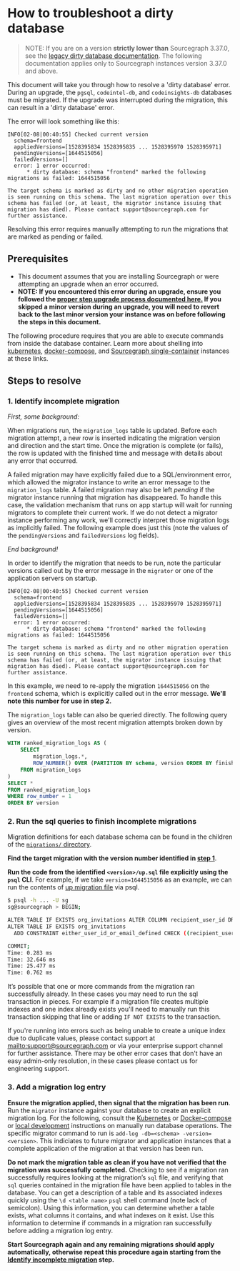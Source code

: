 # How to troubleshoot a dirty database

> NOTE: If you are on a version **strictly lower than** Sourcegraph 3.37.0, see the [legacy dirty database documentation](./dirty_database_pre_3_37.md). The following documentation applies only to Sourcegraph instances version 3.37.0 and above.

This document will take you through how to resolve a 'dirty database' error. During an upgrade, the `pgsql`, `codeintel-db`, and `codeinsights-db` databases must be migrated. If the upgrade was interrupted during the migration, this can result in a 'dirty database' error.

The error will look something like this:

```log
INFO[02-08|00:40:55] Checked current version
  schema=frontend
  appliedVersions=[1528395834 1528395835 ... 1528395970 1528395971]
  pendingVersions=[1644515056]
  failedVersions=[]
  error: 1 error occurred:
	  * dirty database: schema "frontend" marked the following migrations as failed: 1644515056

The target schema is marked as dirty and no other migration operation is seen running on this schema. The last migration operation over this schema has failed (or, at least, the migrator instance issuing that migration has died). Please contact support@sourcegraph.com for further assistance.
```

Resolving this error requires manually attempting to run the migrations that are marked as pending or failed.

## Prerequisites

* This document assumes that you are installing Sourcegraph or were attempting an upgrade when an error occurred.
* **NOTE: If you encountered this error during an upgrade, ensure you followed the [proper step upgrade process documented here.](https://docs.sourcegraph.com/admin/updates) If you skipped a minor version during an upgrade, you will need to revert back to the last minor version your instance was on before following the steps in this document.**

The following procedure requires that you are able to execute commands from inside the database container. Learn more about shelling into [kubernetes](https://docs.sourcegraph.com/admin/install/kubernetes/operations#access-the-database), [docker-compose](https://docs.sourcegraph.com/admin/install/docker-compose/operations#access-the-database), and [Sourcegraph single-container](https://docs.sourcegraph.com/admin/install/docker/operations#access-the-database) instances at these links.

## Steps to resolve

### 1. Identify incomplete migration

_First, some background:_

When migrations run, the `migration_logs` table is updated. Before each migration attempt, a new row is inserted indicating the migration version and direction and the start time. Once the migration is complete (or fails), the row is updated with the finished time and message with details about any error that occurred.

A failed migration may have explicitly failed due to a SQL/environment error, which allowed the migrator instance to write an error message to the `migration_logs` table. A failed migration may also be left _pending_ if the migrator instance running that migration has disappeared. To handle this case, the validation mechanism that runs on app startup will wait for running migrators to complete their current work. If we do not detect a migrator instance performing any work, we'll correctly interpret those migration logs as implicitly failed. The following example does just this (note the values of the `pendingVersions` and `failedVersions` log fields).

_End background!_

In order to identify the migration that needs to be run, note the particular versions called out by the error message in the `migrator` or one of the application servers on startup.

```
INFO[02-08|00:40:55] Checked current version
  schema=frontend
  appliedVersions=[1528395834 1528395835 ... 1528395970 1528395971]
  pendingVersions=[1644515056]
  failedVersions=[]
  error: 1 error occurred:
	  * dirty database: schema "frontend" marked the following migrations as failed: 1644515056

The target schema is marked as dirty and no other migration operation is seen running on this schema. The last migration operation over this schema has failed (or, at least, the migrator instance issuing that migration has died). Please contact support@sourcegraph.com for further assistance.
```

In this example, we need to re-apply the migration `1644515056` on the `frontend` schema, which is explicitly called out in the error message. **We'll note this number for use in step 2.**

The `migration_logs` table can also be queried directly. The following query gives an overview of the most recent migration attempts broken down by version.

```sql
WITH ranked_migration_logs AS (
	SELECT
		migration_logs.*,
		ROW_NUMBER() OVER (PARTITION BY schema, version ORDER BY finished_at DESC) AS row_number
	FROM migration_logs
)
SELECT *
FROM ranked_migration_logs
WHERE row_number = 1
ORDER BY version
```

### 2. Run the sql queries to finish incomplete migrations

Migration definitions for each database schema can be found in the children of the [`migrations/` directory](https://github.com/sourcegraph/sourcegraph/tree/main/migrations).

**Find the target migration with the version number identified in [step 1](#1-identify-incomplete-migration)**.

**Run the code from the identified `<version>/up.sql` file explicitly using the `psql` CLI**. For example, if we take `version=1644515056` as an example, we can run the contents of [up migration file](https://github.com/sourcegraph/sourcegraph/blob/b20107113548ed7eeb8ba22d1fdb41e8d692cf18/migrations/frontend/1644515056/up.sql) via psql.

```bash
$ psql -h ... -U sg
sg@sourcegraph > BEGIN;

ALTER TABLE IF EXISTS org_invitations ALTER COLUMN recipient_user_id DROP NOT NULL;
ALTER TABLE IF EXISTS org_invitations
  ADD CONSTRAINT either_user_id_or_email_defined CHECK ((recipient_user_id IS NULL) != (recipient_email IS NULL));

COMMIT;
Time: 0.283 ms
Time: 32.646 ms
Time: 25.477 ms
Time: 0.762 ms
```

It’s possible that one or more commands from the migration ran successfully already. In these cases you may need to run the sql transaction in pieces. For example if a migration file creates multiple indexes and one index already exists you'll need to manually run this transaction skipping that line or adding `IF NOT EXISTS` to the transaction.

If you're running into errors such as being unable to create a unique index due to duplicate values, please contact support at <mailto:support@sourcegraph.com> or via your enterprise support channel for further assistance. There may be other error cases that don't have an easy admin-only resolution, in these cases please contact us for engineering support.

### 3. Add a migration log entry

**Ensure the migration applied, then signal that the migration has been run**. Run the `migrator` instance against your database to create an explicit migration log. For the following, consult the [Kubernetes](./manual_database_migrations.md#kubernetes) or [Docker-compose](./manual_database_migrations.md#docker-compose) or [local development](./manual_database_migrations.md#local-development) instructions on manually run database operations. The specific migrator command to run is `add-log -db=<schema> -version=<version>`. This indiciates to future migrator and application instances that a complete application of the migration at that version has been run.

**Do not mark the migration table as clean if you have not verified that the migration was successfully completed.** Checking to see if a migration ran successfully requires looking at the migration’s `sql` file, and verifying that `sql` queries contained in the migration file have been applied to tables in the database. You can get a description of a table and its associated indexes quickly using the `\d <table name>` `psql` shell command (note lack of semicolon). Using this information, you can determine whether a table exists, what columns it contains, and what indexes on it exist. Use this information to determine if commands in a migration ran successfully before adding a migration log entry.

**Start Sourcegraph again and any remaining migrations should apply automatically, otherwise repeat this procedure again starting from the [Identify incomplete migration](#1-identify-incomplete-migration) step.**
